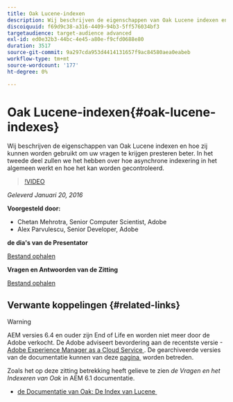 ```yaml
---
title: Oak Lucene-indexen
description: Wij beschrijven de eigenschappen van Oak Lucene indexen en hoe zij kunnen worden gebruikt om uw vragen te krijgen presteren beter. In het tweede deel zullen we het hebben over hoe asynchrone indexering in het algemeen werkt en hoe het kan worden gecontroleerd.
discoiquuid: f69d9c38-a316-4409-94b3-5ff576034bf3
targetaudience: target-audience advanced
exl-id: ed0e32b3-44bc-4e45-a80e-f9cfd0688e80
duration: 3517
source-git-commit: 9a297cda953d4414131657f9ac84580aea0eabeb
workflow-type: tm+mt
source-wordcount: '177'
ht-degree: 0%

---
```


# Oak Lucene-indexen{#oak-lucene-indexes}

Wij beschrijven de eigenschappen van Oak Lucene indexen en hoe zij kunnen worden gebruikt om uw vragen te krijgen presteren beter. In het tweede deel zullen we het hebben over hoe asynchrone indexering in het algemeen werkt en hoe het kan worden gecontroleerd.

>[!VIDEO](https://video.tv.adobe.com/v/19303/?quality=9)

*Geleverd Januari 20, 2016*

**Voorgesteld door:**

* Chetan Mehrotra, Senior Computer Scientist, Adobe
* Alex Parvulescu, Senior Developer, Adobe

**de dia&#39;s van de Presentator**

[Bestand ophalen](assets/aem-gems-012016-oak-lucene-indexes-async-local.pdf)

**Vragen en Antwoorden van de Zitting**

[Bestand ophalen](assets/q-a-1-20-16-gem-session-oak-lucene-indexes.pdf)

## Verwante koppelingen {#related-links}

>[!WARNING]
>
>AEM versies 6.4 en ouder zijn End of Life en worden niet meer door de Adobe verkocht.  De Adobe adviseert bevordering aan de recentste versie - [&#x200B; Adobe Experience Manager as a Cloud Service &#x200B;](https://experienceleague.adobe.com/docs/experience-manager-cloud-service.html?lang=nl-NL).  De gearchiveerde versies van de documentatie kunnen van deze [&#x200B; pagina &#x200B;](https://experienceleague.adobe.com/docs/experience-manager-release-information/aem-release-updates/previous-updates/aem-previous-versions.html?lang=nl-NL) worden betreden.
>
>Zoals het op deze zitting betrekking heeft gelieve te zien *de Vragen en het Indexeren van Oak* in AEM 6.1 documentatie.

* [&#x200B; de Documentatie van Oak: De Index van Lucene &#x200B;](https://jackrabbit.apache.org/oak/docs/query/lucene.html)
